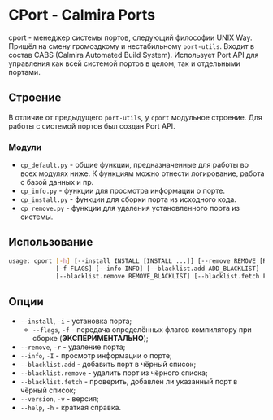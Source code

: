 # CPort - Calmira Ports

cport - менеджер системы портов, следующий философии UNIX Way. Пришёл на смену громоздкому и нестабильному `port-utils`. Входит в состав CABS (Calmira Automated Build System). Использует Port API для управления как всей системой портов в целом, так и отдельными портами.

## Строение

В отличие от предыдущего `port-utils`, у `cport` модульное строение. Для работы с системой портов был создан Port API.

### Модули

- `cp_default.py` - общие функции, предназначенные для работы во всех модулях ниже. К функциям можно отнести логирование, работа с базой данных и пр.
- `cp_info.py` - функции для просмотра информации о порте.
- `cp_install.py` - функции для сборки порта из исходного кода.
- `cp_remove.py` - функции для удаления установленного порта из системы.

## Использование

```bash
usage: cport [-h] [--install INSTALL [INSTALL ...]] [--remove REMOVE [REMOVE ...]]
             [-f FLAGS] [--info INFO] [--blacklist.add ADD_BLACKLIST]
             [--blacklist.remove REMOVE_BLACKLIST] [--blacklist.fetch FETCH_BLACKLIST] [-v]
```

## Опции

- `--install`, `-i` - установка порта;
    - `--flags`, `-f` - передача определённых флагов компилятору при сборке (**ЭКСПЕРИМЕНТАЛЬНО**);
- `--remove`, `-r` - удаление порта;
- `--info`, `-I` - просмотр информации о порте;
- `--blacklist.add` - добавить порт в чёрный список;
- `--blacklist.remove` - удалить порт из чёрного списка;
- `--blacklist.fetch` - проверить, добавлен ли указанный порт в чёрный список;
- `--version`, `-v` - версия;
- `--help`, `-h` - краткая справка.
